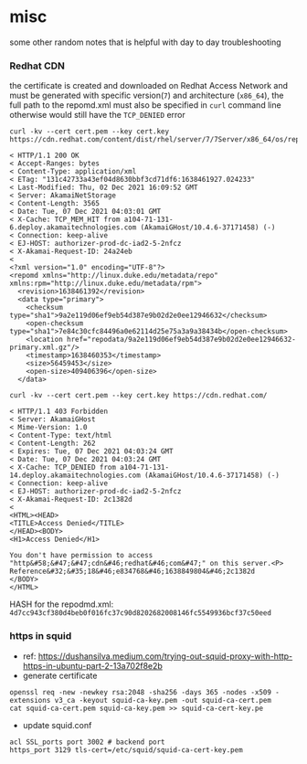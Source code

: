 # misc
some other random notes that is helpful with day to day troubleshooting


### Redhat CDN 
the certificate is created and downloaded on Redhat Access Network and must be generated with specific version(`7`) and architecture (`x86_64`), the full path to the repomd.xml must also be specified in `curl` command line otherwise would still have the `TCP_DENIED` error

```
curl -kv --cert cert.pem --key cert.key https://cdn.redhat.com/content/dist/rhel/server/7/7Server/x86_64/os/repodata/repomd.xml

< HTTP/1.1 200 OK
< Accept-Ranges: bytes
< Content-Type: application/xml
< ETag: "131c42733a43ef04d8630bbf3cd71df6:1638461927.024233"
< Last-Modified: Thu, 02 Dec 2021 16:09:52 GMT
< Server: AkamaiNetStorage
< Content-Length: 3565
< Date: Tue, 07 Dec 2021 04:03:01 GMT
< X-Cache: TCP_MEM_HIT from a104-71-131-6.deploy.akamaitechnologies.com (AkamaiGHost/10.4.6-37171458) (-)
< Connection: keep-alive
< EJ-HOST: authorizer-prod-dc-iad2-5-2nfcz
< X-Akamai-Request-ID: 24a24eb
<
<?xml version="1.0" encoding="UTF-8"?>
<repomd xmlns="http://linux.duke.edu/metadata/repo" xmlns:rpm="http://linux.duke.edu/metadata/rpm">
  <revision>1638461392</revision>
  <data type="primary">
    <checksum type="sha1">9a2e119d06ef9eb54d387e9b02d2e0ee12946632</checksum>
    <open-checksum type="sha1">7e84c30cfc84496a0e62114d25e75a3a9a38434b</open-checksum>
    <location href="repodata/9a2e119d06ef9eb54d387e9b02d2e0ee12946632-primary.xml.gz"/>
    <timestamp>1638460353</timestamp>
    <size>56459453</size>
    <open-size>409406396</open-size>
  </data>
```

```
curl -kv --cert cert.pem --key cert.key https://cdn.redhat.com/

< HTTP/1.1 403 Forbidden
< Server: AkamaiGHost
< Mime-Version: 1.0
< Content-Type: text/html
< Content-Length: 262
< Expires: Tue, 07 Dec 2021 04:03:24 GMT
< Date: Tue, 07 Dec 2021 04:03:24 GMT
< X-Cache: TCP_DENIED from a104-71-131-14.deploy.akamaitechnologies.com (AkamaiGHost/10.4.6-37171458) (-)
< Connection: keep-alive
< EJ-HOST: authorizer-prod-dc-iad2-5-2nfcz
< X-Akamai-Request-ID: 2c1382d
<
<HTML><HEAD>
<TITLE>Access Denied</TITLE>
</HEAD><BODY>
<H1>Access Denied</H1>

You don't have permission to access "http&#58;&#47;&#47;cdn&#46;redhat&#46;com&#47;" on this server.<P>
Reference&#32;&#35;18&#46;e834768&#46;1638849804&#46;2c1382d
</BODY>
</HTML>
```
HASH for the repodmd.xml: `4d7cc943cf380d4beb0f016fc37c90d8202682008146fc5549936bcf37c50eed`


### https in squid
- ref: https://dushansilva.medium.com/trying-out-squid-proxy-with-http-https-in-ubuntu-part-2-13a702f8e2b
- generate certificate
```
openssl req -new -newkey rsa:2048 -sha256 -days 365 -nodes -x509 -extensions v3_ca -keyout squid-ca-key.pem -out squid-ca-cert.pem
cat squid-ca-cert.pem squid-ca-key.pem >> squid-ca-cert-key.pe
```
- update squid.conf
```
acl SSL_ports port 3002 # backend port
https_port 3129 tls-cert=/etc/squid/squid-ca-cert-key.pem
